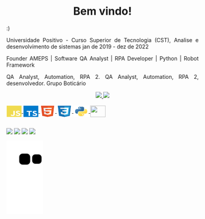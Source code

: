 
<h1 align="center">Bem vindo!</h1>
<p align="justify">:)</p>
<p align="justify">Universidade Positivo - Curso Superior de Tecnologia (CST), Analise e desenvolvimento de sistemas jan de 2019 - dez de 2022</h2>
<p align="justify">Founder AMEPS | Software QA Analyst | RPA Developer | Python | Robot Framework</h2>
<p align="justify">QA Analyst, Automation, RPA 2.
QA Analyst, Automation, RPA 2, desenvolvedor.
Grupo Boticário</h2>
<div align="center">
  <a href="https://github.com/Junielton-lara">
  <img height="180em" src="https://github-readme-stats.vercel.app/api?username=Junielton-lara&show_icons=true&theme=dark&include_all_commits=true&count_private=true"/>
  <img height="180em" src="https://github-readme-stats.vercel.app/api/top-langs/?username=Junielton-lara&layout=compact&langs_count=7&theme=dracula"/>
</div>
<div style="display: inline_block"><br>
  <img align="center" alt="Rafa-Js" height="30" width="40" src="https://raw.githubusercontent.com/devicons/devicon/master/icons/javascript/javascript-plain.svg">
  <img align="center" alt="" height="30" width="40" src="https://raw.githubusercontent.com/devicons/devicon/master/icons/typescript/typescript-plain.svg">
  <img align="center" alt="" height="30" width="40" src="https://raw.githubusercontent.com/devicons/devicon/master/icons/html5/html5-original.svg">
  <img align="center" alt="" height="30" width="40" src="https://raw.githubusercontent.com/devicons/devicon/master/icons/css3/css3-original.svg">
  <img align="center" alt="" height="30" width="40" src="https://raw.githubusercontent.com/devicons/devicon/master/icons/python/python-original.svg">
    <img align="center" alt="" height="30" width="40" src="https://arctouch.com/wp-content/uploads/2021/02/robot-framework-test-automation-blog-1024x576.png">
  <!-- <img align="right" alt="Rafa-pic" height="100" style="border-radius:50px;" src="https://miro.medium.com/max/1400/1*nEwEHNSUrakbfCkaC_Vgzw.jpeg"> -->
</div>
  
  ##
 
<div> 
  <a href="https://x" target="_blank"><img src="https://img.shields.io/badge/YouTube-FF0000?style=for-the-badge&logo=youtube&logoColor=white" target="_blank"></a>
  <a href="https://x" target="_blank"><img src="https://img.shields.io/badge/-Instagram-%23E4405F?style=for-the-badge&logo=instagram&logoColor=white" target="_blank"></a>
  <a href = "mailto:junieltonlara01@gmail.com"><img src="https://img.shields.io/badge/-Gmail-%23333?style=for-the-badge&logo=gmail&logoColor=white" target="_blank"></a>
  <a href="https://www.linkedin.com/in/junielton-lara/" target="_blank"><img src="https://img.shields.io/badge/-LinkedIn-%230077B5?style=for-the-badge&logo=linkedin&logoColor=white" target="_blank"></a> 
 
  ![Snake animation](https://github.com/Junielton-lara/Junielton-lara/blob/output/github-contribution-grid-snake.svg)
 
</div>
